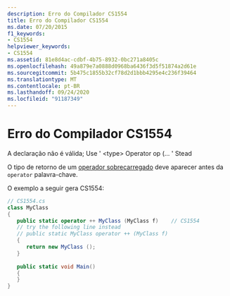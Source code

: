 ```yaml
---
description: Erro do Compilador CS1554
title: Erro do Compilador CS1554
ms.date: 07/20/2015
f1_keywords:
- CS1554
helpviewer_keywords:
- CS1554
ms.assetid: 81e8d4ac-cdbf-4b75-8932-0bc271a8405c
ms.openlocfilehash: 49a879e7a0888d0968ba6436f3d5f51874a2d61e
ms.sourcegitcommit: 5b475c1855b32cf78d2d1bbb4295e4c236f39464
ms.translationtype: MT
ms.contentlocale: pt-BR
ms.lasthandoff: 09/24/2020
ms.locfileid: "91187349"
---
```

# <a name="compiler-error-cs1554"></a>Erro do Compilador CS1554

A declaração não é válida; Use ' \<type> Operator op (... ' Stead  
  
O tipo de retorno de um [operador sobrecarregado](../language-reference/operators/operator-overloading.md) deve aparecer antes da `operator` palavra-chave.
  
O exemplo a seguir gera CS1554:  
  
```csharp  
// CS1554.cs  
class MyClass  
{  
   public static operator ++ MyClass (MyClass f)    // CS1554  
   // try the following line instead  
   // public static MyClass operator ++ (MyClass f)  
   {  
      return new MyClass ();  
   }  
  
   public static void Main()  
   {  
   }  
}  
```
